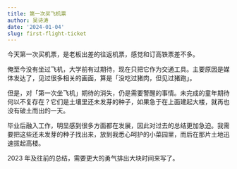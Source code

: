 ```yaml
---
title: 第一次买飞机票
author: 吴诗涛
date: '2024-01-04'
slug: first-flight-ticket
---
```


今天第一次买机票，是老板出差的往返机票，感觉和订高铁票差不多。

俺至今没有坐过飞机，大学前有过期待，现在只把它作为交通工具。主要原因是媒体发达了，见过很多相关的画面，算是「没吃过猪肉，但见过猪跑」。

但是，对「第一次坐飞机」期待的消失，仍是需要警醒的事情。未完成的童年期待何以不复存在？它们是土壤里还未发芽的种子，如果急于在上面建起大楼，就再也没有破土而出的一天。

毕业后融入工作，明显感到很多方面都在发展，因此对过去的总结更加急迫。我需要把这些还未发芽的种子找出来，放到我悉心呵护的小菜园里，而后在那片土地迅速拔起高楼。

2023 年及往前的总结，需要更大的勇气排出大块时间来写了。
